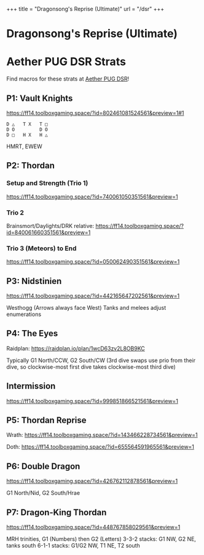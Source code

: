 +++
title = "Dragonsong's Reprise (Ultimate)"
url = "/dsr"
+++

# Dragonsong's Reprise (Ultimate)

# Aether PUG DSR Strats

Find macros for these strats at [Aether PUG DSR](https://discord.gg/5Bjb6QCDGM)!

## **P1: Vault Knights**

https://ff14.toolboxgaming.space/?id=802461081524561&preview=1#1

```
D △   T X   T □
D O         D O
D □   H X   H △
```
HMRT, EWEW

## **P2: Thordan**

### Setup and Strength (Trio 1)

https://ff14.toolboxgaming.space/?id=740061050351561&preview=1

### Trio 2

Brainsmort/Daylights/DRK relative: https://ff14.toolboxgaming.space/?id=840061660351561&preview=1

### Trio 3 (Meteors) to End

https://ff14.toolboxgaming.space/?id=050062490351561&preview=1

## **P3: Nidstinien**

https://ff14.toolboxgaming.space/?id=442165647202561&preview=1

Westhogg (Arrows always face West)
Tanks and melees adjust enumerations

## **P4: The Eyes**

Raidplan: https://raidplan.io/plan/1wcD63zv2L8OB9KC

Typically G1 North/CCW, G2 South/CW (3rd dive swaps use prio from their dive, so clockwise-most first dive takes clockwise-most third dive)

## **Intermission**

https://ff14.toolboxgaming.space/?id=999851866521561&preview=1

## **P5: Thordan Reprise**

Wrath: https://ff14.toolboxgaming.space/?id=143466228734561&preview=1

Doth: https://ff14.toolboxgaming.space/?id=655564591965561&preview=1

## **P6: Double Dragon**

https://ff14.toolboxgaming.space/?id=426762112878561&preview=1

G1 North/Nid, G2 South/Hrae

## **P7: Dragon-King Thordan**

https://ff14.toolboxgaming.space/?id=448767858029561&preview=1

MRH trinities, G1 (Numbers) then G2 (Letters)
3-3-2 stacks: G1 NW, G2 NE, tanks south
6-1-1 stacks: G1/G2 NW, T1 NE, T2 south


